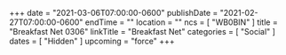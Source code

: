 +++
date = "2021-03-06T07:00:00-0600"
publishDate = "2021-02-27T07:00:00-0600"
endTime = ""
location = ""
ncs = [ "WB0BIN" ]
title = "Breakfast Net 0306"
linkTitle = "Breakfast Net"
categories = [ "Social" ]
dates = [ "Hidden" ]
upcoming = "force"
+++
